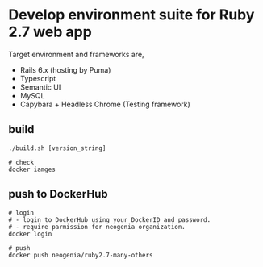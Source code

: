 # Develop environment suite for Ruby 2.7 web app

Target environment and frameworks are,
- Rails 6.x (hosting by Puma)
- Typescript
- Semantic UI
- MySQL
- Capybara + Headless Chrome (Testing framework)

## build

```
./build.sh [version_string]

# check
docker iamges
```

## push to DockerHub

```
# login
# - login to DockerHub using your DockerID and password.
# - require parmission for neogenia organization.
docker login

# push
docker push neogenia/ruby2.7-many-others
```

